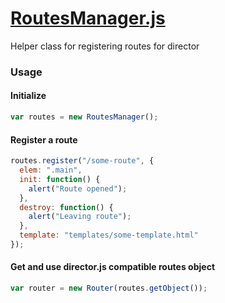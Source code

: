# [RoutesManager.js](https://github.com/4534-WiredWizards/ScoutingApp2016/blob/master/js/RoutesManager.js)

Helper class for registering routes for director

### Usage

#### Initialize
```javascript
var routes = new RoutesManager();
```

#### Register a route
```javascript
routes.register("/some-route", {
  elem: ".main",
  init: function() {
    alert("Route opened");
  },
  destroy: function() {
    alert("Leaving route");
  },
  template: "templates/some-template.html"
});
```

#### Get and use director.js compatible routes object
```javascript
var router = new Router(routes.getObject());
```
